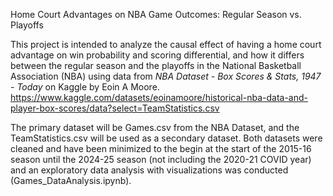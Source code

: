 Home Court Advantages on NBA Game Outcomes: Regular Season vs. Playoffs

This project is intended to analyze the causal effect of having a home court advantage on win probability and scoring differential, and how it differs between the regular season and the playoffs in the National Basketball Association (NBA) using data from _NBA Dataset - Box Scores & Stats, 1947 - Today_ on Kaggle by Eoin A Moore. 
https://www.kaggle.com/datasets/eoinamoore/historical-nba-data-and-player-box-scores/data?select=TeamStatistics.csv

The primary dataset will be Games.csv from the NBA Dataset, and the TeamStatistics.csv will be used as a secondary dataset. Both datasets were cleaned and have been minimized to the begin at the start of the 2015-16 season until the 2024-25 season (not including the 2020-21 COVID year) and an exploratory data analysis with visualizations was conducted (Games_DataAnalysis.ipynb).

